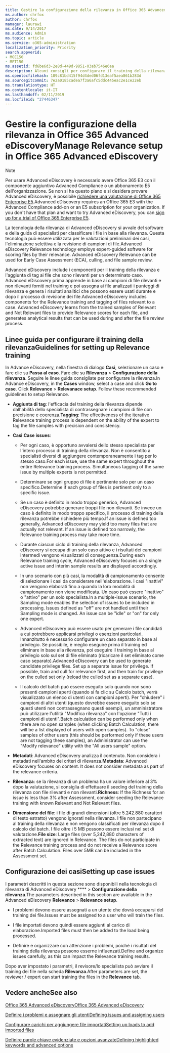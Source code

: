 ```yaml
---
title: Gestire la configurazione della rilevanza in Office 365 Advanced eDiscovery
ms.author: chrfox
author: chrfox
manager: laurawi
ms.date: 9/14/2017
ms.audience: Admin
ms.topic: article
ms.service: o365-administration
localization_priority: Priority
search.appverid:
- MOE150
- MET150
ms.assetid: fd6be6d3-2e8d-449d-9851-03ab7546e6aa
description: Alcuni consigli per configurare il training della rilevanza in Office 365 Advanced eDiscovery per classificare i file in base alla rilevanza e generare risultati analitici.
ms.openlocfilehash: 189c81bd415f94d4ded06fd13eaf5aea861b283d
ms.sourcegitcommit: 7e2a0185cadea7f3a6afc5ddc445eac2e1ce22eb
ms.translationtype: HT
ms.contentlocale: it-IT
ms.lasthandoff: 02/11/2019
ms.locfileid: "27446347"
---
```

# <a name="manage-relevance-setup-in-office-365-advanced-ediscovery"></a><span data-ttu-id="88f74-103">Gestire la configurazione della rilevanza in Office 365 Advanced eDiscovery</span><span class="sxs-lookup"><span data-stu-id="88f74-103">Manage Relevance setup in Office 365 Advanced eDiscovery</span></span>

> [!NOTE]
> <span data-ttu-id="88f74-p101">Per usare Advanced eDiscovery è necessario avere Office 365 E3 con il componente aggiuntivo Advanced Compliance o un abbonamento E5 dell'organizzazione. Se non si ha questo piano e si desidera provare Advanced eDiscovery, è possibile [richiedere una valutazione di Office 365 Enterprise E5](https://go.microsoft.com/fwlink/p/?LinkID=698279).</span><span class="sxs-lookup"><span data-stu-id="88f74-p101">Advanced eDiscovery requires an Office 365 E3 with the Advanced Compliance add-on or an E5 subscription for your organization. If you don't have that plan and want to try Advanced eDiscovery, you can [sign up for a trial of Office 365 Enterprise E5](https://go.microsoft.com/fwlink/p/?LinkID=698279).</span></span> 
  
 <span data-ttu-id="88f74-p102">La tecnologia della rilevanza di Advanced eDiscovery si avvale del software e della guida di specialisti per classificare i file in base alla rilevanza. Questa tecnologia può essere utilizzata per le valutazioni preliminari dei casi, l'eliminazione selettiva e la revisione di campioni di file.</span><span class="sxs-lookup"><span data-stu-id="88f74-p102">Advanced eDiscovery Relevance technology employs expert-guided software for scoring files by their relevance. Advanced eDiscovery Relevance can be used for Early Case Assessment (ECA), culling, and file sample review.</span></span> 
  
 <span data-ttu-id="88f74-p103">Advanced eDiscovery include i componenti per il training della rilevanza e l'aggiunta di tag ai file che sono rilevanti per un determinato caso. Advanced eDiscovery prima apprende in base ai campioni di file rilevanti e non rilevanti forniti nel training e poi assegna ai file analizzati i punteggi di rilevanza e genera i risultati analitici che possono essere usati durante e dopo il processo di revisione dei file.</span><span class="sxs-lookup"><span data-stu-id="88f74-p103">Advanced eDiscovery includes components for the Relevance training and tagging of files relevant to a case. Advanced eDiscovery learns from the trained samples of Relevant and Not Relevant files to provide Relevance scores for each file, and generates analytical results that can be used during and after the file review process.</span></span> 
  
## <a name="guidelines-for-setting-up-relevance-training"></a><span data-ttu-id="88f74-110">Linee guida per configurare il training della rilevanza</span><span class="sxs-lookup"><span data-stu-id="88f74-110">Guidelines for setting up Relevance training</span></span>

 <span data-ttu-id="88f74-p104">In Advance eDiscovery, nella finestra di dialogo **Casi**, selezionare un caso e fare clic su **Passa al caso**. Fare clic su **Rilevanza** \> **Configurazione della rilevanza**. Seguire le linee guida consigliate per configurare la rilevanza.</span><span class="sxs-lookup"><span data-stu-id="88f74-p104">In Advance eDiscovery, in the **Cases** window, select a case and click **Go to case**. Click **Relevance** \> **Relevanace setup**. Follow these recommended guidelines to setup Relevance.</span></span> 
  
- <span data-ttu-id="88f74-114">**Aggiunta di tag**: l'efficacia del training della rilevanza dipende dall'abilità dello specialista di contrassegnare i campioni di file con precisione e coerenza.</span><span class="sxs-lookup"><span data-stu-id="88f74-114">**Tagging**: The effectiveness of the iterative Relevance training process is dependent on the ability of the expert to tag the file samples with precision and consistency.</span></span>
    
- <span data-ttu-id="88f74-115">**Casi**:</span><span class="sxs-lookup"><span data-stu-id="88f74-115">**Case issues**:</span></span> 
    
  - <span data-ttu-id="88f74-p105">Per ogni caso, è opportuno avvalersi dello stesso specialista per l'intero processo di training della rilevanza. Non è consentito a specialisti diversi di aggiungere contemporaneamente i tag per lo stesso caso.</span><span class="sxs-lookup"><span data-stu-id="88f74-p105">For each issue, use the same expert throughout the entire Relevance training process. Simultaneous tagging of the same issue by multiple experts is not permitted.</span></span>
    
  - <span data-ttu-id="88f74-118">Determinare se ogni gruppo di file è pertinente solo per un caso specifico.</span><span class="sxs-lookup"><span data-stu-id="88f74-118">Determine if each group of files is pertinent only to a specific issue.</span></span> 
    
  - <span data-ttu-id="88f74-p106">Se un caso è definito in modo troppo generico, Advanced eDiscovery potrebbe generare troppi file non rilevanti. Se invece un caso è definito in modo troppo specifico, il processo di training della rilevanza potrebbe richiedere più tempo.</span><span class="sxs-lookup"><span data-stu-id="88f74-p106">If an issue is defined too generally, Advanced eDiscovery may yield too many files that are actually not relevant. If an issue is defined too narrowly, the Relevance training process may take more time.</span></span> 
    
  - <span data-ttu-id="88f74-121">Durante ciascun ciclo di training della rilevanza, Advanced eDiscovery si occupa di un solo caso attivo e i risultati dei campioni intermedi vengono visualizzati di conseguenza.</span><span class="sxs-lookup"><span data-stu-id="88f74-121">During each Relevance training cycle, Advanced eDiscovery focuses on a single active issue and interim sample results are displayed accordingly.</span></span>
    
  - <span data-ttu-id="88f74-p107">In uno scenario con più casi, la modalità di campionamento consente di selezionare i casi da considerare nell'elaborazione. I casi "inattivi" non vengono elaborati fino a quando la loro modalità di campionamento non viene modificata. Un caso può essere "inattivo" o "attivo" per un solo specialista.</span><span class="sxs-lookup"><span data-stu-id="88f74-p107">In a multiple-issue scenario, the Sampling mode enables the selection of issues to be included in processing. Issues defined as "off" are not handled until their Sampling mode is changed. An issue can be "idle" or "on" for only one expert.</span></span>
    
  -  <span data-ttu-id="88f74-p108">Advanced eDiscovery può essere usato per generare i file candidati a cui potrebbero applicarsi privilegi o esenzioni particolari. Innanzitutto è necessario configurare un caso separato in base al privilegio. Se possibile, è meglio eseguire prima il training ed eliminare in base alla rilevanza, poi eseguire il training in base al privilegio solo sul set di file eliminato (ricaricare il set eliminato come caso separato).</span><span class="sxs-lookup"><span data-stu-id="88f74-p108">Advanced eDiscovery can be used to generate candidate privilege files. Set up a separate issue for privilege. If possible, train and cull for relevance first, and then train for privilege on the culled set only (reload the culled set as a separate case).</span></span> 
    
  - <span data-ttu-id="88f74-p109">Il calcolo del batch può essere eseguito solo quando non sono presenti campioni aperti (quando si fa clic su Calcolo batch, verrà visualizzato un elenco di utenti con campioni aperti). Per "chiudere" i campioni di altri utenti (questo dovrebbe essere eseguito solo se questi utenti non contrassegnano questi esempi), un amministratore può utilizzare l'utilità "Modifica rilevanza" con l'opzione "Tutti i campioni di utenti".</span><span class="sxs-lookup"><span data-stu-id="88f74-p109">Batch calculation can be performed only when there are no open samples (when clicking Batch Calculation, there will be a list displayed of users with open samples). To "close" samples of other users (this should be performed only if these users are not tagging these samples), an Administrator can use the "Modify relevance" utility with the "All users sample" option.</span></span>
    
- <span data-ttu-id="88f74-p110">**Metadati**: Advanced eDiscovery analizza il contenuto. Non considera i metadati nell'ambito dei criteri di rilevanza.</span><span class="sxs-lookup"><span data-stu-id="88f74-p110">**Metadata**: Advanced eDiscovery focuses on content. It does not consider metadata as part of the relevance criteria.</span></span> 
    
- <span data-ttu-id="88f74-132">**Rilevanza**: se la rilevanza di un problema ha un valore inferiore al 3% dopo la valutazione, si consiglia di effettuare il seeding del training della rilevanza con file rilevanti e non rilevanti.</span><span class="sxs-lookup"><span data-stu-id="88f74-132">**Richness**: If the Richness for an issue is less than 3% after Assessment, consider seeding the Relevance training with known Relevant and Not Relevant files.</span></span>
    
- <span data-ttu-id="88f74-p111">**Dimensione del file**: i file di grandi dimensioni (oltre 5.242.880 caratteri di testo estratto) vengono ignorati nella rilevanza. I file non partecipano al training della rilevanza e non vengono classificati per rilevanza dopo il calcolo del batch. I file oltre i 5 MB possono essere inclusi nel set di valutazione.</span><span class="sxs-lookup"><span data-stu-id="88f74-p111">**File size**: Large files (over 5,242,880 characters of extracted text) are ignored in Relevance. The files do not participate in the Relevance training process and do not receive a Relevance score after Batch Calculation. Files over 5MB can be included in the Assessment set.</span></span>
    
## <a name="setting-up-case-issues"></a><span data-ttu-id="88f74-136">Configurazione dei casi</span><span class="sxs-lookup"><span data-stu-id="88f74-136">Setting up case issues</span></span>

<span data-ttu-id="88f74-137">I parametri descritti in questa sezione sono disponibili nella tecnologia di rilevanza di Advanced eDiscovery \*\*\*\* \> **Configurazione della rilevanza**.</span><span class="sxs-lookup"><span data-stu-id="88f74-137">The parameters described in this section are available in the Advanced eDiscovery **Relevance** \> **Relevance setup**.</span></span> 
  
- <span data-ttu-id="88f74-138">I problemi devono essere assegnati a un utente che dovrà occuparsi del training dei file.</span><span class="sxs-lookup"><span data-stu-id="88f74-138">Issues must be assigned to a user who will train the files.</span></span>
    
- <span data-ttu-id="88f74-139">I file importati devono quindi essere aggiunti al carico di elaborazione.</span><span class="sxs-lookup"><span data-stu-id="88f74-139">Imported files must then be added to the load being processed.</span></span>
    
- <span data-ttu-id="88f74-140">Definire e organizzare con attenzione i problemi, poiché i risultati del training della rilevanza possono esserne influenzati.</span><span class="sxs-lookup"><span data-stu-id="88f74-140">Define and organize issues carefully, as this can impact the Relevance training results.</span></span>
    
<span data-ttu-id="88f74-141">Dopo aver impostato i parametri, il revisore/lo specialista può avviare il training dei file nella scheda **Rilevanza**.</span><span class="sxs-lookup"><span data-stu-id="88f74-141">After parameters are set, the reviewer / expert can start training the files in the **Relevance** tab.</span></span> 
  
## <a name="see-also"></a><span data-ttu-id="88f74-142">Vedere anche</span><span class="sxs-lookup"><span data-stu-id="88f74-142">See also</span></span>

[<span data-ttu-id="88f74-143">Office 365 Advanced eDiscovery</span><span class="sxs-lookup"><span data-stu-id="88f74-143">Office 365 Advanced eDiscovery</span></span>](office-365-advanced-ediscovery.md)
  
[<span data-ttu-id="88f74-144">Definire i problemi e assegnare gli utenti</span><span class="sxs-lookup"><span data-stu-id="88f74-144">Defining issues and assigning users</span></span>](define-issues-and-assign-users.md)
  
[<span data-ttu-id="88f74-145">Configurare carichi per aggiungere file importati</span><span class="sxs-lookup"><span data-stu-id="88f74-145">Setting up loads to add imported files</span></span>](set-up-loads-to-add-imported-files.md)
  
[<span data-ttu-id="88f74-146">Definire parole chiave evidenziate e opzioni avanzate</span><span class="sxs-lookup"><span data-stu-id="88f74-146">Defining highlighted keywords and advanced options</span></span>](define-highlighted-keywords-and-advanced-options.md)

